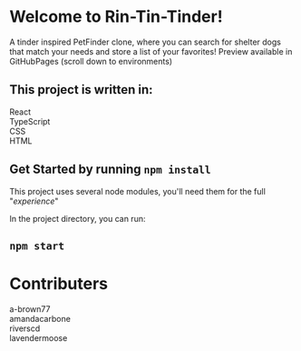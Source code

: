 # Welcome to Rin-Tin-Tinder!

A tinder inspired PetFinder clone, where you can search for shelter dogs that match your needs and store a list of your favorites! Preview available in GitHubPages (scroll down to environments)

## This project is written in:

React\
TypeScript\
CSS\
HTML

## Get Started by running `npm install`

This project uses several node modules, you'll need them for the full "_experience_"

In the project directory, you can run:

## `npm start`

# Contributers

a-brown77 \
amandacarbone\
riverscd\
lavendermoose
